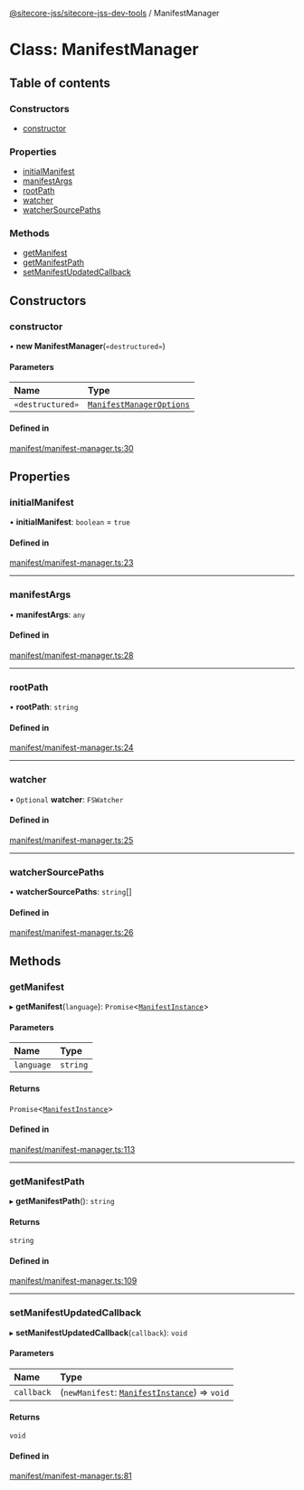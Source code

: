 [@sitecore-jss/sitecore-jss-dev-tools](../README.md) / ManifestManager

# Class: ManifestManager

## Table of contents

### Constructors

- [constructor](ManifestManager.md#constructor)

### Properties

- [initialManifest](ManifestManager.md#initialmanifest)
- [manifestArgs](ManifestManager.md#manifestargs)
- [rootPath](ManifestManager.md#rootpath)
- [watcher](ManifestManager.md#watcher)
- [watcherSourcePaths](ManifestManager.md#watchersourcepaths)

### Methods

- [getManifest](ManifestManager.md#getmanifest)
- [getManifestPath](ManifestManager.md#getmanifestpath)
- [setManifestUpdatedCallback](ManifestManager.md#setmanifestupdatedcallback)

## Constructors

### constructor

• **new ManifestManager**(`«destructured»`)

#### Parameters

| Name | Type |
| :------ | :------ |
| `«destructured»` | [`ManifestManagerOptions`](../interfaces/ManifestManagerOptions.md) |

#### Defined in

[manifest/manifest-manager.ts:30](https://github.com/Sitecore/jss/blob/f72bee065/packages/sitecore-jss-dev-tools/src/manifest/manifest-manager.ts#L30)

## Properties

### initialManifest

• **initialManifest**: `boolean` = `true`

#### Defined in

[manifest/manifest-manager.ts:23](https://github.com/Sitecore/jss/blob/f72bee065/packages/sitecore-jss-dev-tools/src/manifest/manifest-manager.ts#L23)

___

### manifestArgs

• **manifestArgs**: `any`

#### Defined in

[manifest/manifest-manager.ts:28](https://github.com/Sitecore/jss/blob/f72bee065/packages/sitecore-jss-dev-tools/src/manifest/manifest-manager.ts#L28)

___

### rootPath

• **rootPath**: `string`

#### Defined in

[manifest/manifest-manager.ts:24](https://github.com/Sitecore/jss/blob/f72bee065/packages/sitecore-jss-dev-tools/src/manifest/manifest-manager.ts#L24)

___

### watcher

• `Optional` **watcher**: `FSWatcher`

#### Defined in

[manifest/manifest-manager.ts:25](https://github.com/Sitecore/jss/blob/f72bee065/packages/sitecore-jss-dev-tools/src/manifest/manifest-manager.ts#L25)

___

### watcherSourcePaths

• **watcherSourcePaths**: `string`[]

#### Defined in

[manifest/manifest-manager.ts:26](https://github.com/Sitecore/jss/blob/f72bee065/packages/sitecore-jss-dev-tools/src/manifest/manifest-manager.ts#L26)

## Methods

### getManifest

▸ **getManifest**(`language`): `Promise`<[`ManifestInstance`](../interfaces/ManifestInstance.md)\>

#### Parameters

| Name | Type |
| :------ | :------ |
| `language` | `string` |

#### Returns

`Promise`<[`ManifestInstance`](../interfaces/ManifestInstance.md)\>

#### Defined in

[manifest/manifest-manager.ts:113](https://github.com/Sitecore/jss/blob/f72bee065/packages/sitecore-jss-dev-tools/src/manifest/manifest-manager.ts#L113)

___

### getManifestPath

▸ **getManifestPath**(): `string`

#### Returns

`string`

#### Defined in

[manifest/manifest-manager.ts:109](https://github.com/Sitecore/jss/blob/f72bee065/packages/sitecore-jss-dev-tools/src/manifest/manifest-manager.ts#L109)

___

### setManifestUpdatedCallback

▸ **setManifestUpdatedCallback**(`callback`): `void`

#### Parameters

| Name | Type |
| :------ | :------ |
| `callback` | (`newManifest`: [`ManifestInstance`](../interfaces/ManifestInstance.md)) => `void` |

#### Returns

`void`

#### Defined in

[manifest/manifest-manager.ts:81](https://github.com/Sitecore/jss/blob/f72bee065/packages/sitecore-jss-dev-tools/src/manifest/manifest-manager.ts#L81)
